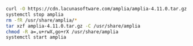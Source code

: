 ﻿```sh
curl -O https://cdn.lacunasoftware.com/amplia/amplia-4.11.0.tar.gz
systemctl stop amplia
rm -fR /usr/share/amplia/*
tar xzf amplia-4.11.0.tar.gz -C /usr/share/amplia
chmod -R a=,u+rwX,go+rX /usr/share/amplia
systemctl start amplia
```
